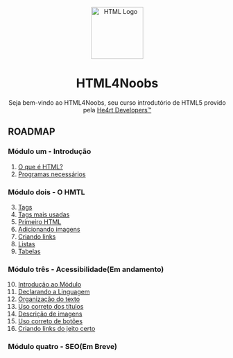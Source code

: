 <p align="center">
  <img src="/images//html.png" alt="HTML Logo" width="120px">
</p>
<h1 align="center">HTML4Noobs</h1>
<p align="center">Seja bem-vindo ao HTML4Noobs, seu curso introdutório de HTML5 provido pela <a href="https://heartdevs.com/" target="_blank">He4rt Developers&trade;</a></p>

<h2>ROADMAP</h2>
<h3>Módulo um - Introdução</h3>
  <ol type="1">
   <li>
      <a href="/introducao/o-que-e-html.md">O que é HTML?</a>
   </li>
   <li>
      <a href="/introducao/programas-necessarios.md">Programas necessários</a>
   </li>
   </ol>
<h3>Módulo dois - O HMTL</h3>
  <ol type="1" start="3">
    <li>
     <a href="/modulodois/tags.md">Tags</a>
    </li>
    <li>
     <a href="/modulodois/tags-mais-usadas.md">Tags mais usadas</a>
    </li>
    <li>
     <a href="/modulodois/primeiro-html.md">Primeiro HTML</a>
    </li>
    <li>
      <a href="/modulodois/adicionando-imagens.md">Adicionando imagens</a>
    </li>
    <li>
      <a href="/modulodois/criando-link.md">Criando links</a>  
    </li>
    <li>
      <a href="/modulodois/listas.md">Listas</a>
    </li>
    <li>
      <a href="/modulodois/tabelas.md">Tabelas</a>
    </li>
  </ol>
<h3>Módulo três - Acessibilidade(Em andamento)</h3>
  <ol type="1" start="10">
    <li>
      <a href="/modulotres/introducao-ao-modulo.md">Introdução ao Módulo</a>  
    </li>
    <li>
      <a href="/modulotres/declarando-a-linguagem.md">Declarando a Linguagem</a>
    </li>
    <li>
      <a href="/modulotres/organizando-o-texto.md">Organização do texto</a>
    </li>
    <li>
      <a href="/modulotres/uso-correto-dos-titulos.md">Uso correto dos títulos</a>
    </li>
    <li>
      <a href="/modulotres/descricao-de-imagens.md">Descrição de imagens</a>
    </li>
    <li>
      <a href="/modulotres/uso-correto-de-botoes.md">Uso correto de botões</a>
    </li>
    <li>
      <a href="/modulotres/link-certo.md">Criando links do jeito certo</a>
    </li>
  </ol>
<h3>Módulo quatro - SEO(Em Breve)</h3>
       
